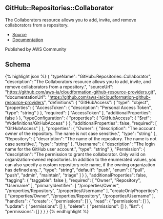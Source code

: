 
## GitHub::Repositories::Collaborator

The Collaborators resource allows you to add, invite, and remove collaborators from a repository.

- [Source](https:&#x2F;&#x2F;github.com&#x2F;aws-ia&#x2F;cloudformation-github-resource-providers.git) 
- [Documentation]()

Published by AWS Community

## Schema
{% highlight json %}
{
    "typeName": "GitHub::Repositories::Collaborator",
    "description": "The Collaborators resource allows you to add, invite, and remove collaborators from a repository.",
    "sourceUrl": "https://github.com/aws-ia/cloudformation-github-resource-providers.git",
    "documentationUrl": "https://github.com/aws-ia/cloudformation-github-resource-providers",
    "definitions": {
        "GitHubAccess": {
            "type": "object",
            "properties": {
                "AccessToken": {
                    "description": "Personal Access Token",
                    "type": "string"
                }
            },
            "required": [
                "AccessToken"
            ],
            "additionalProperties": false
        }
    },
    "typeConfiguration": {
        "properties": {
            "GitHubAccess": {
                "$ref": "#/definitions/GitHubAccess"
            }
        },
        "additionalProperties": false,
        "required": [
            "GitHubAccess"
        ]
    },
    "properties": {
        "Owner": {
            "description": "The account owner of the repository. The name is not case sensitive.",
            "type": "string"
        },
        "Repository": {
            "description": "The name of the repository. The name is not case sensitive.",
            "type": "string"
        },
        "Username": {
            "description": "The login name for the GitHub user account.",
            "type": "string"
        },
        "Permission": {
            "description": "The permission to grant the collaborator. Only valid on organization-owned repositories. In addition to the enumerated values, you can also specify a custom repository role name, if the owning organization has defined any..",
            "type": "string",
            "default": "push",
            "enum": [
                "pull",
                "push",
                "admin",
                "maintain",
                "triage"
            ]
        }
    },
    "additionalProperties": false,
    "tagging": {
        "taggable": false
    },
    "required": [
        "Owner",
        "Repository",
        "Username"
    ],
    "primaryIdentifier": [
        "/properties/Owner",
        "/properties/Repository",
        "/properties/Username"
    ],
    "createOnlyProperties": [
        "/properties/Owner",
        "/properties/Repository",
        "/properties/Username"
    ],
    "handlers": {
        "create": {
            "permissions": []
        },
        "read": {
            "permissions": []
        },
        "update": {
            "permissions": []
        },
        "delete": {
            "permissions": []
        },
        "list": {
            "permissions": []
        }
    }
}
{% endhighlight %}

